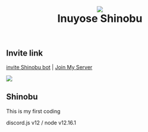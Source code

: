 <h1 align="center">
  <a href="https://github.com/yuki0912/shinobu"><img src="https://static.zerochan.net/Inuyose.Shinobu.full.3148762.jpg" avtar_c_icon"></a>
  <br>
  Inuyose Shinobu
  <br>
  <br>
</h1>

 ## Invite link

[invite Shinobu bot](https://discord.com/oauth2/authorize?client_id=865614891193073695&scope=bot&permissions=1099511627775) | [Join My Server](https://discord.gg/7RJB88zMBh)

<a href="https://discord.gg/7RJB88zMBh"><img src="https://discord.com/api/guilds/773668217163218944/widget.png?style=banner2"></a>

    

## Shinobu
This is my first coding 

discord.js v12 / node v12.16.1

